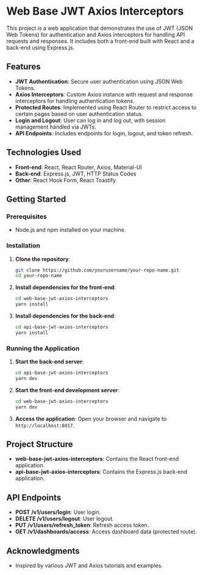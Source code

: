 # Web Base JWT Axios Interceptors

This project is a web application that demonstrates the use of JWT (JSON Web Tokens) for authentication and Axios interceptors for handling API requests and responses. It includes both a front-end built with React and a back-end using Express.js.

## Features

- **JWT Authentication**: Secure user authentication using JSON Web Tokens.
- **Axios Interceptors**: Custom Axios instance with request and response interceptors for handling authentication tokens.
- **Protected Routes**: Implemented using React Router to restrict access to certain pages based on user authentication status.
- **Login and Logout**: User can log in and log out, with session management handled via JWTs.
- **API Endpoints**: Includes endpoints for login, logout, and token refresh.

## Technologies Used

- **Front-end**: React, React Router, Axios, Material-UI
- **Back-end**: Express.js, JWT, HTTP Status Codes
- **Other**: React Hook Form, React Toastify

## Getting Started

### Prerequisites

- Node.js and npm installed on your machine.

### Installation

1. **Clone the repository**:

   ```bash
   git clone https://github.com/yourusername/your-repo-name.git
   cd your-repo-name
   ```

2. **Install dependencies for the front-end**:

   ```bash
   cd web-base-jwt-axios-interceptors
   yarn install
   ```

3. **Install dependencies for the back-end**:
   ```bash
   cd api-base-jwt-axios-interceptors
   yarn install
   ```

### Running the Application

1. **Start the back-end server**:

   ```bash
   cd api-base-jwt-axios-interceptors
   yarn dev
   ```

2. **Start the front-end development server**:

   ```bash
   cd web-base-jwt-axios-interceptors
   yarn dev
   ```

3. **Access the application**:
   Open your browser and navigate to `http://localhost:8017`.

## Project Structure

- **web-base-jwt-axios-interceptors**: Contains the React front-end application.
- **api-base-jwt-axios-interceptors**: Contains the Express.js back-end application.

## API Endpoints

- **POST /v1/users/login**: User login.
- **DELETE /v1/users/logout**: User logout.
- **PUT /v1/users/refresh_token**: Refresh access token.
- **GET /v1/dashboards/access**: Access dashboard data (protected route).

## Acknowledgments

- Inspired by various JWT and Axios tutorials and examples.
